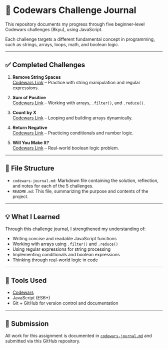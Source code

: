 # 🧠 Codewars Challenge Journal

This repository documents my progress through five beginner-level Codewars challenges (8kyu), using JavaScript.

Each challenge targets a different fundamental concept in programming, such as strings, arrays, loops, math, and boolean logic.

---

## ✅ Completed Challenges

1. **Remove String Spaces**  
   [Codewars Link](https://www.codewars.com/kata/57eae20f5500ad98e50002c5) – Practice with string manipulation and regular expressions.

2. **Sum of Positive**  
   [Codewars Link](https://www.codewars.com/kata/5715eaedb436cf5606000381) – Working with arrays, `.filter()`, and `.reduce()`.

3. **Count by X**  
   [Codewars Link](https://www.codewars.com/kata/5513795bd3fafb56c200049e) – Looping and building arrays dynamically.

4. **Return Negative**  
   [Codewars Link](https://www.codewars.com/kata/55685cd7ad70877c23000102) – Practicing conditionals and number logic.

5. **Will You Make It?**  
   [Codewars Link](https://www.codewars.com/kata/5861d28f124b35723e00005e) – Real-world boolean logic problem.

---

## 📘 File Structure

- `codewars-journal.md`: Markdown file containing the solution, reflection, and notes for each of the 5 challenges.
- `README.md`: This file, summarizing the purpose and contents of the project.

---

## 💡 What I Learned

Through this challenge journal, I strengthened my understanding of:

- Writing concise and readable JavaScript functions
- Working with arrays using `.filter()` and `.reduce()`
- Using regular expressions for string processing
- Implementing conditionals and boolean expressions
- Thinking through real-world logic in code

---

## 🚀 Tools Used

- [Codewars](https://www.codewars.com/)
- JavaScript (ES6+)
- Git + GitHub for version control and documentation

---

## 📎 Submission

All work for this assignment is documented in [`codewars-journal.md`](./codewars-journal.md) and submitted via this GitHub repository.

